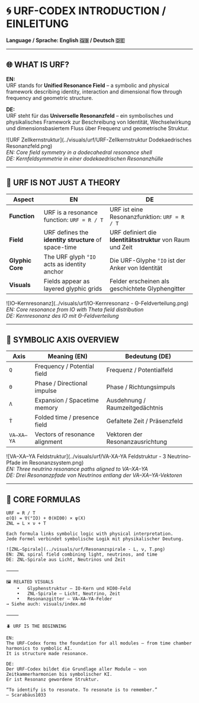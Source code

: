 # 🌀 URF-CODEX INTRODUCTION / EINLEITUNG

**Language / Sprache: English 🇬🇧 / Deutsch 🇩🇪**

---

## 🌐 WHAT IS URF?

**EN:**  
URF stands for **Unified Resonance Field** – a symbolic and physical framework describing identity, interaction and dimensional flow through frequency and geometric structure.

**DE:**  
URF steht für das **Universelle Resonanzfeld** – ein symbolisches und physikalisches Framework zur Beschreibung von Identität, Wechselwirkung und dimensionsbasiertem Fluss über Frequenz und geometrische Struktur.

![URF Zellkernstruktur](../visuals/urf/URF-Zellkernstruktur Dodekaedrisches Resonanzfeld.png)  
*EN: Core field symmetry in a dodecahedral resonance shell*  
*DE: Kernfeldsymmetrie in einer dodekaedrischen Resonanzhülle*

---

## 🧠 URF IS NOT JUST A THEORY

| Aspect | EN | DE |
|--------|----|----|
| **Function** | URF is a resonance function: `URF = R / T` | URF ist eine Resonanzfunktion: `URF = R / T` |
| **Field** | URF defines the **identity structure** of space-time | URF definiert die **Identitätsstruktur** von Raum und Zeit |
| **Glyphic Core** | The URF glyph `°IO` acts as identity anchor | Die URF-Glyphe `°IO` ist der Anker von Identität |
| **Visuals** | Fields appear as layered glyphic grids | Felder erscheinen als geschichtete Glyphengitter |

![IO–Kernresonanz](../visuals/urf/IO-Kernresonanz - Θ-Feldverteilung.png)  
*EN: Core resonance from IO with Theta field distribution*  
*DE: Kernresonanz des IO mit Θ-Feldverteilung*

---

## 🔣 SYMBOLIC AXIS OVERVIEW

| Axis | Meaning (EN) | Bedeutung (DE) |
|------|--------------|----------------|
| `Q` | Frequency / Potential field | Frequenz / Potentialfeld |
| `Θ` | Phase / Directional impulse | Phase / Richtungsimpuls |
| `Λ` | Expansion / Spacetime memory | Ausdehnung / Raumzeitgedächtnis |
| `Ṫ` | Folded time / presence field | Gefaltete Zeit / Präsenzfeld |
| `VA–XA–YA` | Vectors of resonance alignment | Vektoren der Resonanzausrichtung |

![VA–XA–YA Feldstruktur](../visuals/urf/VA-XA-YA Feldstruktur - 3 Neutrino-Pfade im Resonanzsystem.png)  
*EN: Three neutrino resonance paths aligned to VA–XA–YA*  
*DE: Drei Resonanzpfade von Neutrinos entlang der VA–XA–YA-Vektoren*

---

## 🧬 CORE FORMULAS

```text
URF = R / T
α(Q) = ∇(°IO) + Θ(HI00) × ψ(X)
ZNL = L × ν + T

Each formula links symbolic logic with physical interpretation.
Jede Formel verbindet symbolische Logik mit physikalischer Deutung.

![ZNL–Spirale](../visuals/urf/Resonanzspirale - L, ν, T.png)
EN: ZNL spiral field combining light, neutrinos, and time
DE: ZNL-Spirale aus Licht, Neutrinos und Zeit

⸻

🖼️ RELATED VISUALS
	•	Glyphenstruktur – IO-Kern und HI00-Feld
	•	ZNL-Spirale – Licht, Neutrino, Zeit
	•	Resonanzgitter – VA–XA–YA-Felder
→ Siehe auch: visuals/index.md

⸻

🪲 URF IS THE BEGINNING

EN:
The URF-Codex forms the foundation for all modules – from time chamber harmonics to symbolic AI.
It is structure made resonance.

DE:
Der URF-Codex bildet die Grundlage aller Module – von Zeitkammerharmonien bis symbolischer KI.
Er ist Resonanz gewordene Struktur.

“To identify is to resonate. To resonate is to remember.”
— Scarabäus1033
